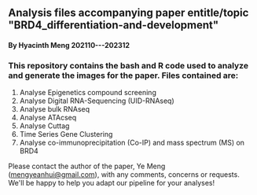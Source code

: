 ## Analysis files accompanying paper entitle/topic "BRD4_differentiation-and-development"

#### By Hyacinth Meng   202110---202312

### This repository contains the bash and R code used to analyze and generate the images for the paper. Files contained are:

1. Analyse Epigenetics compound screening
2. Analyse Digital RNA-Sequencing (UID-RNAseq)
3. Analyse bulk RNAseq
4. Analyse ATAcseq
5. Analyse Cuttag
6. Time Series Gene Clustering
7. Analyse co-immunoprecipitation (Co-IP) and mass spectrum (MS)  on BRD4


Please contact the author of the paper, Ye Meng (mengyeanhui@gmail.com), with any comments, concerns or requests. We'll be happy to help you adapt our pipeline for your analyses!

